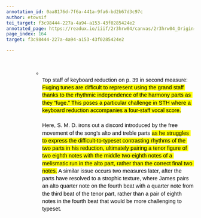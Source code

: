 ```yaml
---
annotation_id: 0aa8176d-7f6a-441a-9fa6-bd2b67d3c97c
author: etowsif
tei_target: f3c98444-227a-4a94-a153-43f0285424e2
annotated_page: https://readux.io/iiif/2r3hrw04/canvas/2r3hrw04_Origin-1911-a-0165.tif
page_index: 164
target: f3c98444-227a-4a94-a153-43f0285424e2

---
```

<p>&nbsp;</p>
<ul style="margin-top: 0; margin-bottom: 0; padding-inline-start: 48px;">
<li dir="ltr" style="list-style-type: circle; font-size: 11pt; font-family: Arial; color: #000000; background-color: transparent; font-weight: 400; font-style: normal; font-variant: normal; text-decoration: none; vertical-align: baseline; white-space: pre; margin-left: 36pt;" aria-level="2">
<p dir="ltr" style="line-height: 1.38; margin-top: 0pt; margin-bottom: 0pt;" role="presentation"><span style="font-size: 11pt; font-family: Arial; color: #000000; background-color: transparent; font-weight: 400; font-style: normal; font-variant: normal; text-decoration: none; vertical-align: baseline; white-space: pre-wrap;">Top staff of keyboard reduction on p. 39 in second measure: </span><span style="font-size: 11pt; font-family: Arial; color: #000000; background-color: #ffff00; font-weight: 400; font-style: normal; font-variant: normal; text-decoration: none; vertical-align: baseline; white-space: pre-wrap;">Fuging tunes are difficult to represent using the grand staff thanks to the rhythmic independence of the harmony parts as they &ldquo;fuge.&rdquo; This poses a particular challenge in STH where a keyboard reduction accompanies a four-staff vocal score.</span><span style="font-size: 11pt; font-family: Arial; color: #000000; background-color: transparent; font-weight: 400; font-style: normal; font-variant: normal; text-decoration: none; vertical-align: baseline; white-space: pre-wrap;"><br /></span><span style="font-size: 11pt; font-family: Arial; color: #000000; background-color: transparent; font-weight: 400; font-style: normal; font-variant: normal; text-decoration: none; vertical-align: baseline; white-space: pre-wrap;"><br /></span><span style="font-size: 11pt; font-family: Arial; color: #000000; background-color: transparent; font-weight: 400; font-style: normal; font-variant: normal; text-decoration: none; vertical-align: baseline; white-space: pre-wrap;">Here, S. M. D. irons out a discord introduced by the free movement of the song&rsquo;s alto and treble parts </span><span style="font-size: 11pt; font-family: Arial; color: #000000; background-color: #ffff00; font-weight: 400; font-style: normal; font-variant: normal; text-decoration: none; vertical-align: baseline; white-space: pre-wrap;">as he struggles to express the difficult-to-typeset contrasting rhythms of the two parts in his reduction, ultimately pairing a tenor figure of two eighth notes with the middle two eighth notes of a melismatic run in the alto part, rather than the correct final two notes.</span><span style="font-size: 11pt; font-family: Arial; color: #000000; background-color: transparent; font-weight: 400; font-style: normal; font-variant: normal; text-decoration: none; vertical-align: baseline; white-space: pre-wrap;"> A similar issue occurs two measures later, after the parts have resolved to a strophic texture, where James pairs an alto quarter note on the fourth beat with a quarter note from the third beat of the tenor part, rather than a pair of eighth notes in the fourth beat that would be more challenging to typeset.</span></p>
</li>
</ul>
